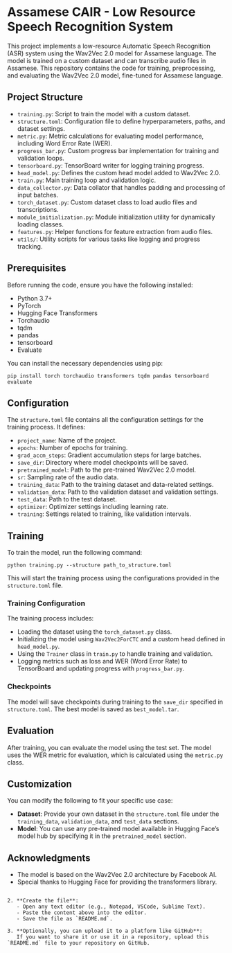 
# Assamese CAIR - Low Resource Speech Recognition System

This project implements a low-resource Automatic Speech Recognition (ASR) system using the Wav2Vec 2.0 model for Assamese language. The model is trained on a custom dataset and can transcribe audio files in Assamese. This repository contains the code for training, preprocessing, and evaluating the Wav2Vec 2.0 model, fine-tuned for Assamese language.

## Project Structure

- `training.py`: Script to train the model with a custom dataset.
- `structure.toml`: Configuration file to define hyperparameters, paths, and dataset settings.
- `metric.py`: Metric calculations for evaluating model performance, including Word Error Rate (WER).
- `progress_bar.py`: Custom progress bar implementation for training and validation loops.
- `tensorboard.py`: TensorBoard writer for logging training progress.
- `head_model.py`: Defines the custom head model added to Wav2Vec 2.0.
- `train.py`: Main training loop and validation logic.
- `data_collector.py`: Data collator that handles padding and processing of input batches.
- `torch_dataset.py`: Custom dataset class to load audio files and transcriptions.
- `module_initialization.py`: Module initialization utility for dynamically loading classes.
- `features.py`: Helper functions for feature extraction from audio files.
- `utils/`: Utility scripts for various tasks like logging and progress tracking.

## Prerequisites

Before running the code, ensure you have the following installed:

- Python 3.7+
- PyTorch
- Hugging Face Transformers
- Torchaudio
- tqdm
- pandas
- tensorboard
- Evaluate

You can install the necessary dependencies using pip:

```
pip install torch torchaudio transformers tqdm pandas tensorboard evaluate
```

## Configuration

The `structure.toml` file contains all the configuration settings for the training process. It defines:

- `project_name`: Name of the project.
- `epochs`: Number of epochs for training.
- `grad_accm_steps`: Gradient accumulation steps for large batches.
- `save_dir`: Directory where model checkpoints will be saved.
- `pretrained_model`: Path to the pre-trained Wav2Vec 2.0 model.
- `sr`: Sampling rate of the audio data.
- `training_data`: Path to the training dataset and data-related settings.
- `validation_data`: Path to the validation dataset and validation settings.
- `test_data`: Path to the test dataset.
- `optimizer`: Optimizer settings including learning rate.
- `training`: Settings related to training, like validation intervals.

## Training

To train the model, run the following command:

```
python training.py --structure path_to_structure.toml
```

This will start the training process using the configurations provided in the `structure.toml` file.

### Training Configuration

The training process includes:

- Loading the dataset using the `torch_dataset.py` class.
- Initializing the model using `Wav2Vec2ForCTC` and a custom head defined in `head_model.py`.
- Using the `Trainer` class in `train.py` to handle training and validation.
- Logging metrics such as loss and WER (Word Error Rate) to TensorBoard and updating progress with `progress_bar.py`.

### Checkpoints

The model will save checkpoints during training to the `save_dir` specified in `structure.toml`. The best model is saved as `best_model.tar`.

## Evaluation

After training, you can evaluate the model using the test set. The model uses the WER metric for evaluation, which is calculated using the `metric.py` class.

## Customization

You can modify the following to fit your specific use case:

- **Dataset**: Provide your own dataset in the `structure.toml` file under the `training_data`, `validation_data`, and `test_data` sections.
- **Model**: You can use any pre-trained model available in Hugging Face’s model hub by specifying it in the `pretrained_model` section.


## Acknowledgments

- The model is based on the Wav2Vec 2.0 architecture by Facebook AI.
- Special thanks to Hugging Face for providing the transformers library.
```

2. **Create the file**:
   - Open any text editor (e.g., Notepad, VSCode, Sublime Text).
   - Paste the content above into the editor.
   - Save the file as `README.md`.

3. **Optionally, you can upload it to a platform like GitHub**:
   If you want to share it or use it in a repository, upload this `README.md` file to your repository on GitHub.
